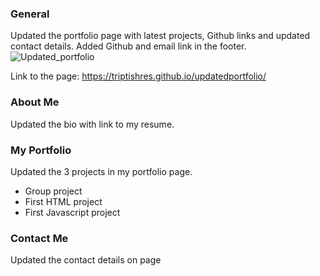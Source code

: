 

### General

Updated the portfolio page with latest projects, Github links and updated contact details. Added Github and email link in the footer. 
![Updated_portfolio](https://user-images.githubusercontent.com/65053335/87302794-5fe5a900-c555-11ea-8161-422025543d4f.png)

Link to the page: https://triptishres.github.io/updatedportfolio/

### About Me
Updated the bio with link to my resume.   

### My Portfolio
Updated the 3 projects in my portfolio page. 
* Group project
* First HTML project
* First Javascript project

### Contact Me
Updated the contact details on page
